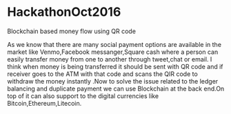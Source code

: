 # HackathonOct2016
Blockchain based money flow using QR code

As we know that there are many social payment options are available in the market like Venmo,Facebook messanger,Square cash where a person can easily transfer money from one to another through tweet,chat or email.
I think when money is being transferred  it should be  sent with QR code and if receiver goes to the ATM with that code and scans the QIR code to withdraw the money instantly .Now to solve the issue related to the ledger balancing and duplicate payment we can use Blockchain at the back end.On top of it can also support to the digital currencies like Bitcoin,Ethereum,Litecoin.


